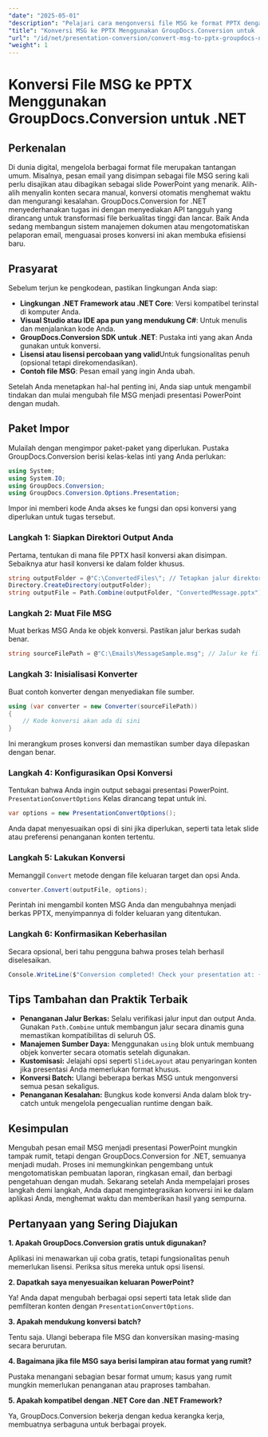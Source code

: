 ```yaml
---
"date": "2025-05-01"
"description": "Pelajari cara mengonversi file MSG ke format PPTX dengan mudah menggunakan GroupDocs.Conversion for .NET. Sederhanakan pengelolaan dokumen Anda dan tingkatkan produktivitas."
"title": "Konversi MSG ke PPTX Menggunakan GroupDocs.Conversion untuk .NET&#58; Panduan Langkah demi Langkah"
"url": "/id/net/presentation-conversion/convert-msg-to-pptx-groupdocs-net/"
"weight": 1
---
```


# Konversi File MSG ke PPTX Menggunakan GroupDocs.Conversion untuk .NET

## Perkenalan

Di dunia digital, mengelola berbagai format file merupakan tantangan umum. Misalnya, pesan email yang disimpan sebagai file MSG sering kali perlu disajikan atau dibagikan sebagai slide PowerPoint yang menarik. Alih-alih menyalin konten secara manual, konversi otomatis menghemat waktu dan mengurangi kesalahan. GroupDocs.Conversion for .NET menyederhanakan tugas ini dengan menyediakan API tangguh yang dirancang untuk transformasi file berkualitas tinggi dan lancar. Baik Anda sedang membangun sistem manajemen dokumen atau mengotomatiskan pelaporan email, menguasai proses konversi ini akan membuka efisiensi baru.

## Prasyarat

Sebelum terjun ke pengkodean, pastikan lingkungan Anda siap:

- **Lingkungan .NET Framework atau .NET Core**: Versi kompatibel terinstal di komputer Anda.
- **Visual Studio atau IDE apa pun yang mendukung C#**: Untuk menulis dan menjalankan kode Anda.
- **GroupDocs.Conversion SDK untuk .NET**: Pustaka inti yang akan Anda gunakan untuk konversi.
- **Lisensi atau lisensi percobaan yang valid**Untuk fungsionalitas penuh (opsional tetapi direkomendasikan).
- **Contoh file MSG**: Pesan email yang ingin Anda ubah.

Setelah Anda menetapkan hal-hal penting ini, Anda siap untuk mengambil tindakan dan mulai mengubah file MSG menjadi presentasi PowerPoint dengan mudah.


## Paket Impor

Mulailah dengan mengimpor paket-paket yang diperlukan. Pustaka GroupDocs.Conversion berisi kelas-kelas inti yang Anda perlukan:

```csharp
using System;
using System.IO;
using GroupDocs.Conversion;
using GroupDocs.Conversion.Options.Presentation;
```

Impor ini memberi kode Anda akses ke fungsi dan opsi konversi yang diperlukan untuk tugas tersebut.

### Langkah 1: Siapkan Direktori Output Anda

Pertama, tentukan di mana file PPTX hasil konversi akan disimpan. Sebaiknya atur hasil konversi ke dalam folder khusus.

```csharp
string outputFolder = @"C:\ConvertedFiles\"; // Tetapkan jalur direktori keluaran Anda di sini
Directory.CreateDirectory(outputFolder);
string outputFile = Path.Combine(outputFolder, "ConvertedMessage.pptx");
```

### Langkah 2: Muat File MSG

Muat berkas MSG Anda ke objek konversi. Pastikan jalur berkas sudah benar.

```csharp
string sourceFilePath = @"C:\Emails\MessageSample.msg"; // Jalur ke file MSG Anda
```

### Langkah 3: Inisialisasi Konverter

Buat contoh konverter dengan menyediakan file sumber.

```csharp
using (var converter = new Converter(sourceFilePath))
{
    // Kode konversi akan ada di sini
}
```

Ini merangkum proses konversi dan memastikan sumber daya dilepaskan dengan benar.

### Langkah 4: Konfigurasikan Opsi Konversi

Tentukan bahwa Anda ingin output sebagai presentasi PowerPoint. `PresentationConvertOptions` Kelas dirancang tepat untuk ini.

```csharp
var options = new PresentationConvertOptions();
```

Anda dapat menyesuaikan opsi di sini jika diperlukan, seperti tata letak slide atau preferensi penanganan konten tertentu.

### Langkah 5: Lakukan Konversi

Memanggil `Convert` metode dengan file keluaran target dan opsi Anda.

```csharp
converter.Convert(outputFile, options);
```

Perintah ini mengambil konten MSG Anda dan mengubahnya menjadi berkas PPTX, menyimpannya di folder keluaran yang ditentukan.

### Langkah 6: Konfirmasikan Keberhasilan

Secara opsional, beri tahu pengguna bahwa proses telah berhasil diselesaikan.

```csharp
Console.WriteLine($"Conversion completed! Check your presentation at: {outputFile}");
```

## Tips Tambahan dan Praktik Terbaik

- **Penanganan Jalur Berkas:** Selalu verifikasi jalur input dan output Anda. Gunakan `Path.Combine` untuk membangun jalur secara dinamis guna memastikan kompatibilitas di seluruh OS.
- **Manajemen Sumber Daya:** Menggunakan `using` blok untuk membuang objek konverter secara otomatis setelah digunakan.
- **Kustomisasi:** Jelajahi opsi seperti `SlideLayout` atau penyaringan konten jika presentasi Anda memerlukan format khusus.
- **Konversi Batch:** Ulangi beberapa berkas MSG untuk mengonversi semua pesan sekaligus.
- **Penanganan Kesalahan:** Bungkus kode konversi Anda dalam blok try-catch untuk mengelola pengecualian runtime dengan baik.


## Kesimpulan

Mengubah pesan email MSG menjadi presentasi PowerPoint mungkin tampak rumit, tetapi dengan GroupDocs.Conversion for .NET, semuanya menjadi mudah. Proses ini memungkinkan pengembang untuk mengotomatiskan pembuatan laporan, ringkasan email, dan berbagi pengetahuan dengan mudah. Sekarang setelah Anda mempelajari proses langkah demi langkah, Anda dapat mengintegrasikan konversi ini ke dalam aplikasi Anda, menghemat waktu dan memberikan hasil yang sempurna.


## Pertanyaan yang Sering Diajukan

**1. Apakah GroupDocs.Conversion gratis untuk digunakan?**  

Aplikasi ini menawarkan uji coba gratis, tetapi fungsionalitas penuh memerlukan lisensi. Periksa situs mereka untuk opsi lisensi.

**2. Dapatkah saya menyesuaikan keluaran PowerPoint?**  

Ya! Anda dapat mengubah berbagai opsi seperti tata letak slide dan pemfilteran konten dengan `PresentationConvertOptions`.

**3. Apakah mendukung konversi batch?**  

Tentu saja. Ulangi beberapa file MSG dan konversikan masing-masing secara berurutan.

**4. Bagaimana jika file MSG saya berisi lampiran atau format yang rumit?**  

Pustaka menangani sebagian besar format umum; kasus yang rumit mungkin memerlukan penanganan atau praproses tambahan.

**5. Apakah kompatibel dengan .NET Core dan .NET Framework?**  

Ya, GroupDocs.Conversion bekerja dengan kedua kerangka kerja, membuatnya serbaguna untuk berbagai proyek.
